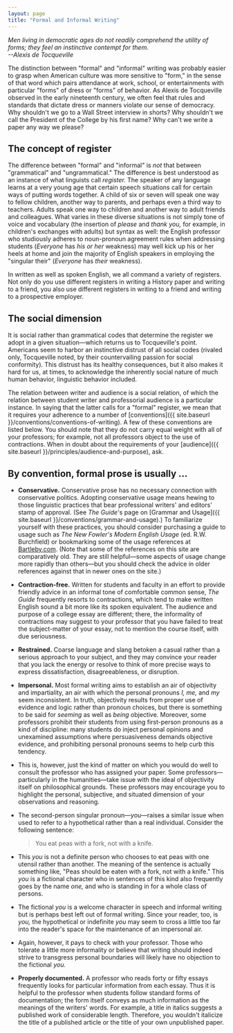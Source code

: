 ```yaml
---
layout: page
title: "Formal and Informal Writing"
---
```


*Men living in democratic ages do not readily comprehend the utility of forms; they feel an instinctive contempt for them.*  
*--Alexis de Tocqueville*

The distinction between "formal" and "informal" writing was probably easier to grasp when American culture was more sensitive to "form," in the sense of that word which pairs attendance at work, school, or entertainments with particular "forms" of dress or "forms" of behavior. As Alexis de Tocqueville observed in the early nineteenth century, we often feel that rules and standards that dictate dress or manners violate our sense of democracy. Why shouldn't we go to a Wall Street interview in shorts? Why shouldn't we call the President of the College by his first name? Why can't we write a paper any way we please?

## The concept of register

The difference between "formal" and "informal" is *not* that between "grammatical" and "ungrammatical." The difference is best understood as an instance of what linguists call *register.* The speaker of any language learns at a very young age that certain speech situations call for certain ways of putting words together. A child of six or seven will speak one way to fellow children, another way to parents, and perhaps even a third way to teachers. Adults speak one way to children and another way to adult friends and colleagues. What varies in these diverse situations is not simply tone of voice and vocabulary (the insertion of *please* and *thank you,* for example, in children's exchanges with adults) but syntax as well: the English professor who studiously adheres to noun-pronoun agreement rules when addressing students (*Everyone* has *his or her* weakness) may well kick up his or her heels at home and join the majority of English speakers in employing the "singular their" (*Everyone* has *their* weakness).

In written as well as spoken English, we all command a variety of registers. Not only do you use different registers in writing a History paper and writing to a friend, you also use different registers in writing to a friend and writing to a prospective employer.

## The social dimension

It is social rather than grammatical codes that determine the register we adopt in a given situation&mdash;which returns us to Tocqueville's point. Americans seem to harbor an instinctive distrust of all social codes (rivaled only, Tocqueville noted, by their countervailing passion for social conformity). This distrust has its healthy consequences, but it also makes it hard for us, at times, to acknowledge the inherently social nature of much human behavior, linguistic behavior included.

The relation between writer and audience is a social relation, of which the relation between student writer and professorial audience is a particular instance. In saying that the latter calls for a "formal" register, we mean that it requires your adherence to a number of [conventions]({{ site.baseurl }}/conventions/conventions-of-writing). A few of these conventions are listed below. You should note that they do not carry equal weight with all of your professors; for example, not all professors object to the use of contractions. When in doubt about the requirements of your [audience]({{ site.baseurl }}/principles/audience-and-purpose), ask.

<span id="usually"></span>

## By convention, formal prose is usually &hellip;

-   <span id="conservative"></span>**Conservative.** Conservative prose has no necessary connection with conservative politics. Adopting conservative usage means hewing to those linguistic practices that bear professional writers' and editors' stamp of approval. (See *The Guide*'s page on [Grammar and Usage]({{ site.baseurl }}/conventions/grammar-and-usage).) To familiarize yourself with these practices, you should consider purchasing a guide to usage such as *The New Fowler's Modern English Usage* (ed. R.W. Burchfield) or bookmarking some of the usage references at [Bartleby.com](http://www.bartleby.com/reference). (Note that some of the references on this site are comparatively old. They are still helpful&mdash;some aspects of usage change more rapidly than others&mdash;but you should check the advice in older references against that in newer ones on the site.)

-   <span id="contraction"></span>**Contraction-free.** Written for students and faculty in an effort to provide friendly advice in an informal tone of comfortable common sense, *The Guide* frequently resorts to contractions, which tend to make written English sound a bit more like its spoken equivalent. The audience and purpose of a college essay are different; there, the informality of contractions may suggest to your professor that you have failed to treat the subject-matter of your essay, not to mention the course itself, with due seriousness.

-   <span id="restrained"></span>**Restrained.** Coarse language and slang betoken a casual rather than a serious approach to your subject, and they may convince your reader that you lack the energy or resolve to think of more precise ways to express dissatisfaction, disagreeableness, or disruption.

-   <span id="exact"></span>**Impersonal.** Most formal writing aims to establish an air of objectivity and impartiality, an air with which the personal pronouns *I, me,* and *my* seem inconsistent. In truth, objectivity results from proper use of evidence and logic rather than pronoun choices, but there is something to be said for *seeming* as well as *being* objective. Moreover, some professors prohibit their students from using first-person pronouns as a kind of discipline: many students do inject personal opinions and unexamined assumptions where persuasiveness demands objective evidence, and prohibiting personal pronouns seems to help curb this tendency.

-   This is, however, just the kind of matter on which you would do well to consult the professor who has assigned your paper. Some professors&mdash;particularly in the humanities&mdash;take issue with the ideal of objectivity itself on philosophical grounds. These professors may encourage you to highlight the personal, subjective, and situated dimension of your observations and reasoning.

-   The second-person singular pronoun&mdash;*you*&mdash;raises a similar issue when used to refer to a hypothetical rather than a real individual. Consider the following sentence:

    > You eat peas with a fork, not with a knife.

-   This *you* is not a definite person who chooses to eat peas with one utensil rather than another. The meaning of the sentence is actually something like, "Peas should be eaten with a fork, not with a knife." This *you* is a fictional character who in sentences of this kind also frequently goes by the name *one,* and who is standing in for a whole class of persons.

-   The fictional *you* is a welcome character in speech and informal writing but is perhaps best left out of formal writing. Since your reader, too, is *you,* the hypothetical or indefinite *you* may seem to cross a little too far into the reader's space for the maintenance of an impersonal air.

-   Again, however, it pays to check with your professor. Those who tolerate a little more informality or believe that writing should indeed strive to transgress personal boundaries will likely have no objection to the fictional *you.*

-   <span id="documented"></span>**Properly documented.** A professor who reads forty or fifty essays frequently looks for particular information from each essay. Thus it is helpful to the professor when students follow standard forms of documentation; the form itself conveys as much information as the meanings of the writers' words. For example, a title in italics suggests a published work of considerable length. Therefore, you wouldn't italicize the title of a published article or the title of your own unpublished paper.
